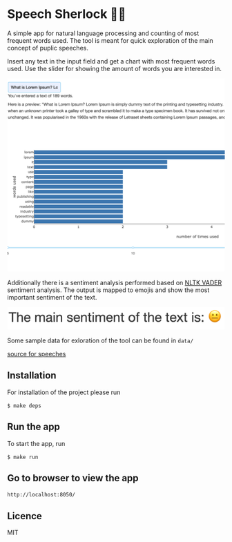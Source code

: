 # Speech Sherlock :male_detective:	

A simple app for natural language processing and counting of most frequent words used.
The tool is meant for quick exploration of the main concept of puplic speeches.

Insert any text in the input field and get a chart with most frequent words used. Use the slider for showing the amount of words you are interested in.

![App Overview](images/overview.jpg)

Additionally there is a sentiment analysis performed based on [NLTK VADER](https://www.nltk.org/_modules/nltk/sentiment/vader.html) sentiment analysis. The output is mapped to emojis and show the most important sentiment of the text.

![App Overview](images/sentiment.jpg)


Some sample data for exloration of the tool can be found in `data/`

[source for speeches](https://www.fridaysforfuture.org/greta-speeches)



## Installation
For installation of the project please run
```
$ make deps
```

## Run the app
To start the app, run
```
$ make run
```

## Go to browser to view the app
```
http://localhost:8050/
```

## Licence
MIT
